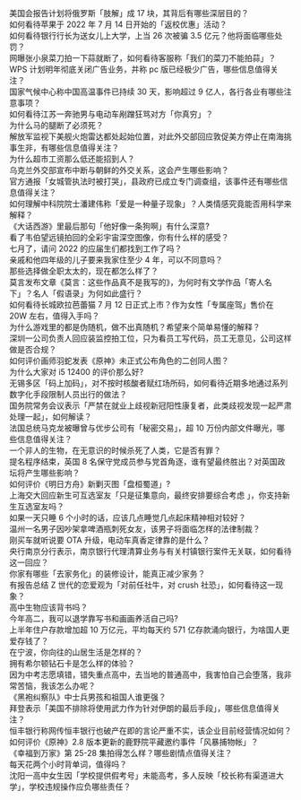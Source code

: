 美国会报告计划将俄罗斯「肢解」成 17 块，其背后有哪些深层目的？  
如何看待苹果于 2022 年 7 月 14 日开始的「返校优惠」活动？  
如何看待银行行长为送女儿上大学，上当 26 次被骗 3.5 亿元？他将面临哪些处罚？  
网曝张小泉菜刀拍一下蒜就断了，如何看待客服称「我们的菜刀不能拍蒜」？  
WPS 计划明年彻底关闭广告业务，并称 pc 版已经极少广告，哪些信息值得关注？  
国家气候中心称中国高温事件已持续 30 天，影响超过 9 亿人，各行各业有哪些注意事项？  
如何看待江苏一奔驰男与电动车剐蹭狂骂对方「你真穷」？  
为什么马的腿断了必须死？  
解放军监视下美舰火炮雷达都处起始位置，对此外交部回应敦促美方停止在南海挑事生非，有哪些信息值得关注？  
为什么超市工资那么低还能招到人？  
乌克兰外交部宣布中断与朝鲜的外交关系，这会产生哪些影响？  
官方通报「女城管执法时被打哭」，县政府已成立专门调查组，该事件还有哪些信息值得关注？  
如何理解中科院院士潘建伟称「爱是一种量子现象」？人类情感究竟能否用科学来解释？  
《大话西游》里最后那句「他好像一条狗啊」有什么深意?  
看了韦伯望远镜拍回的全彩宇宙深空图像，你有什么样的感受？  
七月了，请问 2022 的应届生们都找到工作了吗？  
亲戚和他四年级的儿子要来我家住至少 4 年，可以不同意吗？  
那些选择做全职太太的，现在都怎么样了？  
莫言发布文章《莫言：这些作品真不是我写的》，为何时有文学作品「寄人名下」？名人「假语录」为何如此盛行？  
如何看待长城欧拉芭蕾猫 7 月 12 日正式上市？作为女性「专属座驾」售价在 20W 左右，值得入手吗？  
为什么游戏里的都是伪随机，做不出真随机？希望来个简单易懂的解释？  
深圳一公司负责人回应装监控拍工位，只为看员工写代码，员工无意见，公司这样做是否合规？  
如何评价画师羽蛇发表《原神》未正式公布角色的二创同人图？  
为什么大家对 i5 12400 的评价那么好?  
无锡多区「码上加码」，对不按时核酸者赋红场所码，如何看待近期多地通过系列数字化手段限制人员出行的做法？  
国务院常务会议表示「严禁在就业上歧视新冠阳性康复者，此类歧视发现一起严肃处理一起」，如何解读？  
法国总统马克龙被曝曾与优步公司有「秘密交易」，超 10 万份内部文件曝光，哪些信息值得关注？  
一个非人的生物，在无意识的时候杀死了人类，它是否有罪？  
提名程序结束，英国 8 名保守党成员参与党首角逐，谁有望最终胜出？对英国政坛将产生哪些影响？  
如何评价《明日方舟》新剿灭图「盘桓蜀道」?  
上海交大回应新生可互选室友「只是征集意向，最终安排要综合考虑 」，你支持新生互选室友吗？  
如果一天只睡 6 个小时的话，应该几点睡觉几点起床精神相对较好？  
温州一名男子因吵架拿啤酒瓶刺死女友，该男子将面临怎样的法律制裁？  
刚买车就听说要 OTA 升级，电动车真香定律靠的是什么？  
央行南京分行表示，南京银行代理清算业务与有关村镇银行案件无关联，如何看待这一回应？  
你家有哪些「去家务化」的装修设计，能真正减少家务？  
有报告总结 Z 世代的恋爱观为「对前任社牛，对 crush 社恐」，如何看待这一现象？  
高中生物应该背书吗？  
今年高二，我可以退学靠写书和画画养活自己吗?  
上半年住户存款增加超 10 万亿元，平均每天约 571 亿存款涌向银行，为啥国人更爱存钱了？  
在宁波，你向往的山居生活是怎样的？  
拥有希尔顿钻石卡是怎么样的体验？  
因为中考志愿填错，错失重点高中，去当地的普通高中，我害怕自己会堕落，我非常苦恼，我该怎么办呢？  
《黑袍纠察队》中士兵男孩和祖国人谁更强？  
拜登表示「美国不排除将使用武力作为针对伊朗的最后手段」，哪些信息值得关注？  
恒丰银行称网传恒丰银行也破产在即的言论严重不实，该企业目前经营情况如何？  
如何评价《原神》2.8 版本更新的鹿野院平藏邀约事件「风暴捕物帐」？  
《幸福到万家》第 25-28 集拍得怎么样？哪些剧情点值得关注？  
每天花两个小时背单词，值得吗？  
沈阳一高中女生因「学校提供假考号」未能高考，多人反映「校长称有渠道进大学」，学校违规操作应负哪些责任？  
